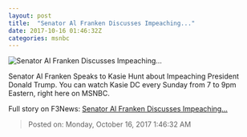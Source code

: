 ```yaml
---
layout: post
title:  "Senator Al Franken Discusses Impeaching..."
date: 2017-10-16 01:46:32Z
categories: msnbc
---
```


![Senator Al Franken Discusses Impeaching...](http://media1.s-nbcnews.com/j/MSNBC/Components/Video/201710/n_hunt_frankenimpeachment_171015_1920x1080.video_1067x600.jpg)

Senator Al Franken Speaks to Kasie Hunt about Impeaching President Donald Trump. You can watch Kasie DC every Sunday from 7 to 9pm Eastern, right here on MSNBC.


Full story on F3News: [Senator Al Franken Discusses Impeaching...](http://www.f3nws.com/n/QeWVFB)

> Posted on: Monday, October 16, 2017 1:46:32 AM
